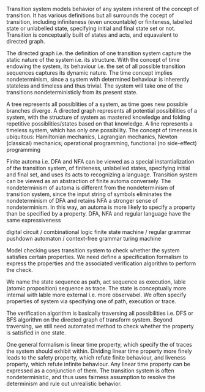 Transition system models behavior of any system inherent of the concept of transition. It has various definitions but all surrounds the cocept of transition, including infiniteness (even uncountable) or finiteness, labelled state or unlabelled state, specifying initial and final state set or not. Transition is conceptually built of states and acts, and equavalent to directed graph. 

The directed graph i.e. the definition of one transition system capture the static nature of the system i.e. its structure. With the concept of time endowing the system, its behaviour i.e. the set of all possible transition sequences captures its dynamic nature. The time concept implies nondeterminism, since a system with determined behaviour is inherently stateless and timeless and thus trivial. The system will take one of the transitions nondeterministicly from its present state.

A tree represents all possiblities of a system, as time goes new possible branches diverge. A directed graph represents all potential possibilities of a system, with the structure of system as mastered knowledge and folding repetitive possiblities/states based on that knowledge. A line represents a timeless system, which has only one possibility. The concept of timeness is ubiquitous: Hamiltonian mechanics, Lagrangian mechanics, Newton (classical) mechanics; operational programming, functional (no side-effect) programming

Finite automa i.e. DFA and NFA can be viewed as a special instantialization of the transition system, of finiteness, unlabelled states, specifying initial and final set, and uses its acts to recognizing a language. Transition system can be viewed as an abstraction of finite automa conversely. The nondeterminism of automa is different from the nondeterminism of transition system, since the input string of symbols eliminates the nondeterminism of DFA and retains NFA a stronger sense of nondeterminism. In this way, an automa is more likely to specify a property than be specified by a property. DFA, NFA and regular language have the same expressiveness
 
digital circuit / combinational logic
finite state machine / regular grammar
pushdown automaton / context-free grammar
turing machine

Model checking uses transition system to check whether the system satisfies certain properties. We need define a specification formalism to express the properties and the associated verification algorithm to perform the check.

We name the state sequence as path, act sequence as execution, lable (atomic proposition) sequence as trace. The state is conceptually more internal with lable more external i.e. more observabel. We often specify properties of system via specifying one of path, execution or trace.

The verification algorithm is basically traversing all possibilities i.e. DFS or BFS algorithm on the directed graph of transform system. Beyond traversing, we still need automated method to check whether the property is satisfied in one state.

One general formalism is linear time property, which specify the of traces the system should exhibit within. Dividing linear time property more finely leads to the safety property, which refute finite behaviour, and liveness property, which refute infinite behaviour. Any linear time property can be expressed as a conjunction of them.
The transition system is often nondeterministic, and thus uses fairness assumption to resolve the determinism and rule out unrealistic behavior.
